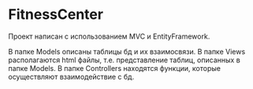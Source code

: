 # FitnessCenter

Проект написан с использованием MVC и EntityFramework.

В папке Models описаны таблицы бд и их взаимосвязи.
В папке Views располагаются html файлы, т.е. представление таблиц, описанных в папке Models.
В папке Controllers находятся функции, которые осуществляют взаимодействие с бд.
